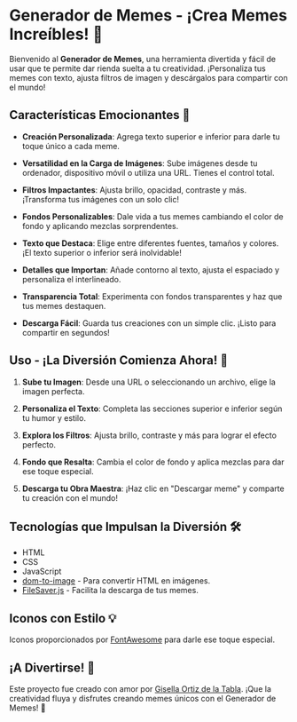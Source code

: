 
# Generador de Memes - ¡Crea Memes Increíbles! 🚀

Bienvenido al **Generador de Memes**, una herramienta divertida y fácil de usar que te permite dar rienda suelta a tu creatividad. ¡Personaliza tus memes con texto, ajusta filtros de imagen y descárgalos para compartir con el mundo!

## Características Emocionantes 🚀

- **Creación Personalizada**: Agrega texto superior e inferior para darle tu toque único a cada meme.
  
- **Versatilidad en la Carga de Imágenes**: Sube imágenes desde tu ordenador, dispositivo móvil o utiliza una URL. Tienes el control total.

- **Filtros Impactantes**: Ajusta brillo, opacidad, contraste y más. ¡Transforma tus imágenes con un solo clic!

- **Fondos Personalizables**: Dale vida a tus memes cambiando el color de fondo y aplicando mezclas sorprendentes.

- **Texto que Destaca**: Elige entre diferentes fuentes, tamaños y colores. ¡El texto superior o inferior será inolvidable!

- **Detalles que Importan**: Añade contorno al texto, ajusta el espaciado y personaliza el interlineado.

- **Transparencia Total**: Experimenta con fondos transparentes y haz que tus memes destaquen.

- **Descarga Fácil**: Guarda tus creaciones con un simple clic. ¡Listo para compartir en segundos!

## Uso - ¡La Diversión Comienza Ahora! 🎉

1. **Sube tu Imagen**: Desde una URL o seleccionando un archivo, elige la imagen perfecta.
  
2. **Personaliza el Texto**: Completa las secciones superior e inferior según tu humor y estilo.

3. **Explora los Filtros**: Ajusta brillo, contraste y más para lograr el efecto perfecto.

4. **Fondo que Resalta**: Cambia el color de fondo y aplica mezclas para dar ese toque especial.

5. **Descarga tu Obra Maestra**: ¡Haz clic en "Descargar meme" y comparte tu creación con el mundo!

## Tecnologías que Impulsan la Diversión 🛠️

- HTML
- CSS
- JavaScript
- [dom-to-image](https://github.com/tsayen/dom-to-image) - Para convertir HTML en imágenes.
- [FileSaver.js](https://github.com/eligrey/FileSaver.js/) - Facilita la descarga de tus memes.

## Iconos con Estilo 💡

Iconos proporcionados por [FontAwesome](https://fontawesome.com/icons) para darle ese toque especial.

## ¡A Divertirse! 🎨

Este proyecto fue creado con amor por [Gisella Ortiz de la Tabla](https://github.com/GiseOt). ¡Que la creatividad fluya y disfrutes creando memes únicos con el Generador de Memes! 🚀
